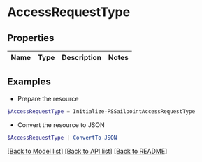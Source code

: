 # AccessRequestType
## Properties

Name | Type | Description | Notes
------------ | ------------- | ------------- | -------------

## Examples

- Prepare the resource
```powershell
$AccessRequestType = Initialize-PSSailpointAccessRequestType 
```

- Convert the resource to JSON
```powershell
$AccessRequestType | ConvertTo-JSON
```

[[Back to Model list]](../README.md#documentation-for-models) [[Back to API list]](../README.md#documentation-for-api-endpoints) [[Back to README]](../README.md)

